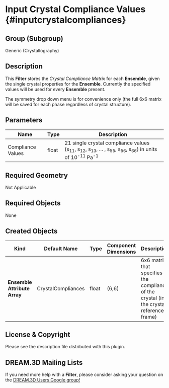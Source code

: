 Input Crystal Compliance Values {#inputcrystalcompliances}
=============

## Group (Subgroup) ##
Generic (Crystallography)

## Description ##
This **Filter** stores the _Crystal Compliance Matrix_ for each **Ensemble**, given the single crystal properties for the **Ensemble**. Currently the specified values will be used for every **Ensemble** present.

The symmetry drop down menu is for convenience only (the full 6x6 matrix will be saved for each phase regardless of crystal structure).

## Parameters ##
| Name             | Type | Description |
|------------------|------|---------|
| Compliance Values | float | 21 single crystal compliance values (s<sub>11</sub>, s<sub>12</sub>, s<sub>13</sub>, ... , s<sub>55</sub>, s<sub>56</sub>, s<sub>66</sub>) in units of 10<sup>-11</sup> Pa<sup>-1</sup> |

## Required Geometry ##
Not Applicable

## Required Objects ##
None

## Created Objects ##
| Kind | Default Name | Type | Component Dimensions | Description |
|------|--------------|-------------|---------|-----|
| **Ensemble Attribute Array** | CrystalCompliances | float | (6,6) | 6x6 matrix that specifies the compliance of the crystal (in the crystal reference frame) |

## License & Copyright ##

Please see the description file distributed with this plugin.

## DREAM.3D Mailing Lists ##

If you need more help with a **Filter**, please consider asking your question on the [DREAM.3D Users Google group!](https://groups.google.com/forum/?hl=en#!forum/dream3d-users)


